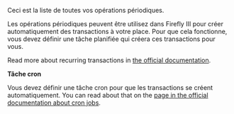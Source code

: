 Ceci est la liste de toutes vos opérations périodiques.

Les opérations périodiques peuvent être utilisez dans Firefly III pour créer automatiquement des transactions à votre place. Pour que cela fonctionne, vous devez définir une tâche planifiée qui créera ces transactions pour vous.

Read more about recurring transactions in [the official documentation](https://docs.firefly-iii.org/advanced-concepts/recurring).

**Tâche cron**

Vous devez définir une tâche cron pour que les transactions se créent automatiquement. You can read about that on the [page in the official documentation about cron jobs](https://docs.firefly-iii.org/advanced-installation/cron).